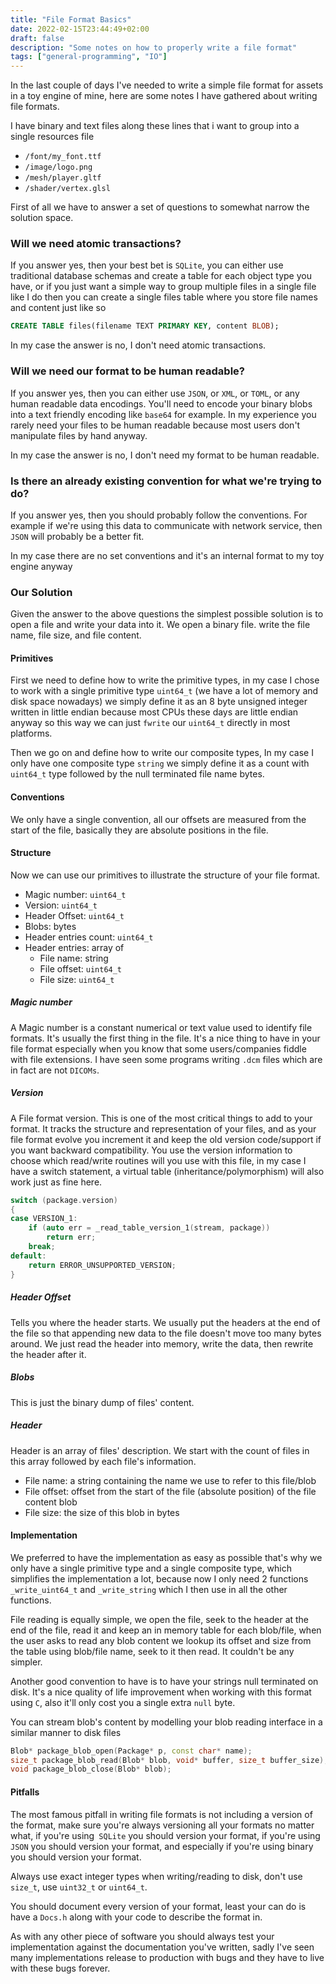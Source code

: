 ```yaml
---
title: "File Format Basics"
date: 2022-02-15T23:44:49+02:00
draft: false
description: "Some notes on how to properly write a file format"
tags: ["general-programming", "IO"]
---
```


In the last couple of days I've needed to write a simple file format for assets in a toy engine of mine, here are some notes I have gathered about writing file formats.

I have binary and text files along these lines that i want to group into a single resources file
- `/font/my_font.ttf`
- `/image/logo.png`
- `/mesh/player.gltf`
- `/shader/vertex.glsl`

First of all we have to answer a set of questions to somewhat narrow the solution space.

### Will we need atomic transactions?
If you answer yes, then your best bet is `SQLite`, you can either use traditional database schemas and create a table for each object type you have, or if you just want a simple way to group multiple files in a single file like I do then you can create a single files table where you store file names and content just like so 

```SQL
CREATE TABLE files(filename TEXT PRIMARY KEY, content BLOB);
```

In my case the answer is no, I don't need atomic transactions.

### Will we need our format to be human readable?
If you answer yes, then you can either use `JSON`, or `XML`, or `TOML`, or any human readable data encodings. You'll need to encode your binary blobs into a text friendly encoding like `base64` for example. In my experience you rarely need your files to be human readable because most users don't manipulate files by hand anyway.

In my case the answer is no, I don't need my format to be human readable.

### Is there an already existing convention for what we're trying to do?

If you answer yes, then you should probably follow the conventions. For example if we're using this data to communicate with network service, then `JSON` will probably be a better fit.

In my case there are no set conventions and it's an internal format to my toy engine anyway

### Our Solution
Given the answer to the above questions the simplest possible solution is to open a file and write your data into it. We open a binary file. write the file name, file size, and file content.

#### Primitives

First we need to define how to write the primitive types, in my case I chose to work with a single primitive type `uint64_t` (we have a lot of memory and disk space nowadays) we simply define it as an 8 byte unsigned integer written in little endian because most CPUs these days are little endian anyway so this way we can just `fwrite` our `uint64_t` directly in most platforms.

Then we go on and define how to write our composite types, In my case I only have one composite type `string` we simply define it as a count with `uint64_t` type followed by the null terminated file name bytes.

#### Conventions

We only have a single convention, all our offsets are measured from the start of the file, basically they are absolute positions in the file.

#### Structure

Now we can use our primitives to illustrate the structure of your file format.

- Magic number: `uint64_t`
- Version: `uint64_t`
- Header Offset: `uint64_t`
- Blobs: bytes
- Header entries count: `uint64_t`
- Header entries: array of
  - File name: string
  - File offset: `uint64_t`
  - File size: `uint64_t`

##### Magic number

A Magic number is a constant numerical or text value used to identify file formats. It's usually the first thing in the file. It's a nice thing to have in your file format especially when you know that some users/companies fiddle with file extensions. I have seen some programs writing `.dcm` files which are in fact are not `DICOMs`.

##### Version

A File format version. This is one of the most critical things to add to your format. It tracks the structure and representation of your files, and as your file format evolve you increment it and keep the old version code/support if you want backward compatibility. You use the version information to choose which read/write routines will you use with this file, in my case I have a switch statement, a virtual table (inheritance/polymorphism) will also work just as fine here.

```C++
switch (package.version)
{
case VERSION_1:
    if (auto err = _read_table_version_1(stream, package))
        return err;
    break;
default:
    return ERROR_UNSUPPORTED_VERSION;
}
```

##### Header Offset

Tells you where the header starts. We usually put the headers at the end of the file so that appending new data to the file doesn't move too many bytes around. We just read the header into memory, write the data, then rewrite the header after it.

##### Blobs

This is just the binary dump of files' content.

##### Header

Header is an array of files' description. We start with the count of files in this array followed by each file's information.

- File name: a string containing the name we use to refer to this file/blob
- File offset: offset from the start of the file (absolute position) of the file content blob
- File size: the size of this blob in bytes

#### Implementation

We preferred to have the implementation as easy as possible that's why we only have a single primitive type and a single composite type, which simplifies the implementation a lot, because now I only need 2 functions `_write_uint64_t` and `_write_string` which I then use in all the other functions.

File reading is equally simple, we open the file, seek to the header at the end of the file, read it and keep an in memory table for each blob/file, when the user asks to read any blob content we lookup its offset and size from the table using blob/file name, seek to it then read. It couldn't be any simpler.

Another good convention to have is to have your strings null terminated on disk. It's a nice quality of life improvement when working with this format using `C`, also it'll only cost you a single extra `null` byte.

You can stream blob's content by modelling your blob reading interface in a similar manner to disk files

```C++
Blob* package_blob_open(Package* p, const char* name);
size_t package_blob_read(Blob* blob, void* buffer, size_t buffer_size);
void package_blob_close(Blob* blob);
```

#### Pitfalls

The most famous pitfall in writing file formats is not including a version of the format, make sure you're always versioning all your formats no matter what, if you're using` SQLite` you should version your format, if you're using `JSON` you should version your format, and especially if you're using binary you should version your format.

Always use exact integer types when writing/reading to disk, don't use `size_t`, use `uint32_t` or `uint64_t`.

You should document every version of your format, least your can do is have a `Docs.h` along with your code to describe the format in.

As with any other piece of software you should always test your implementation against the documentation you've written, sadly I've seen many implementations release to production with bugs and they have to live with these bugs forever.
